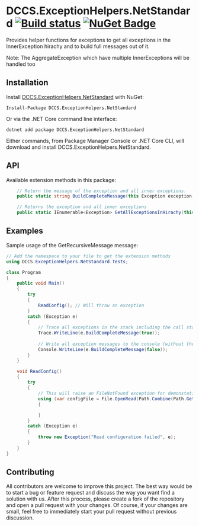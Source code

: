 # DCCS.ExceptionHelpers.NetStandard [![Build status](https://ci.appveyor.com/api/projects/status/pqftt8hnwdv0cssp?svg=true)](https://ci.appveyor.com/project/mgeramb/dccs-exceptionhelpers-netstandard) [![NuGet Badge](https://buildstats.info/nuget/DCCS.ExceptionHelpers.NetStandard)](https://www.nuget.org/packages/DCCS.ExceptionHelpers.NetStandard/)
Provides helper functions for exceptions to get all exceptions in the InnerException hirachy and to build full messages out of it.

Note: The AggregateException which have multiple InnerExceptions will be handled too

## Installation

Install [DCCS.ExceptionHelpers.NetStandard](https://www.nuget.org/packages/DCCS.ExceptionHelpers.NetStandard/) with NuGet:

    Install-Package DCCS.ExceptionHelpers.NetStandard

Or via the .NET Core command line interface:

    dotnet add package DCCS.ExceptionHelpers.NetStandard

Either commands, from Package Manager Console or .NET Core CLI, will download and install DCCS.ExceptionHelpers.NetStandard.

## API

Available extension methods in this package:


```csharp
    // Return the message of the exception and all inner exceptions.
    public static string BuildCompleteMessage(this Exception exception, bool includeCallstack, string separator = null)

    // Returns the exception and all inner exceptions
    public static IEnumerable<Exception> GetAllExceptionsInHirachy(this Exception exception)
```

## Examples

Sample usage of the GetRecursiveMessage message:

```csharp
// Add the namespace to your file to get the extension methods
using DCCS.ExceptionHelpers.NetStandard.Tests;

class Program
{
    public void Main()
    {
        try
        {
            ReadConfig(); // Will throw an exception
        }
        catch (Exception e)
        {
            // Trace all exceptions in the stack including the call stack
            Trace.WriteLine(e.BuildCompleteMessage(true));
                
            // Write all exception messages to the console (without the call stack)
            Console.WriteLine(e.BuildCompleteMessage(false)); 
        }
    }

    void ReadConfig()
    {
        try
        {
            // This will raise an FileNotFound exception for demonstation
            using (var configFile = File.OpenRead(Path.Combine(Path.GetTempPath(), @"NOTEXISTINGCONFIGFILE.XXX")))
            {

            }
        }
        catch (Exception e)
        {
            throw new Exception("Read configuration failed", e);
        }
    }
}
```

## Contributing
All contributors are welcome to improve this project. The best way would be to start a bug or feature request and discuss the way you want find a solution with us.
After this process, please create a fork of the repository and open a pull request with your changes. Of course, if your changes are small, feel free to immediately start your pull request without previous discussion. 
